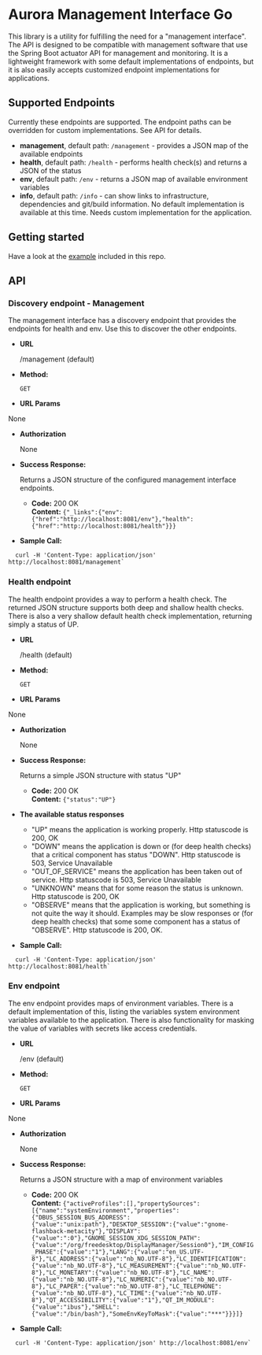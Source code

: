 # Aurora Management Interface Go

This library is a utility for fulfilling the need for a "management interface". The API is designed to be compatible with 
management software that use the Spring Boot actuator API for management and monitoring. It is a lightweight framework with 
some default implementations of endpoints, but it is also easily accepts customized endpoint implementations for applications.

## Supported Endpoints

Currently these endpoints are supported. The endpoint paths can be overridden for custom implementations. See API for details.

- **management**, default path: `/management` - provides a JSON map of the available endpoints
- **health**, default path: `/health` - performs health check(s) and returns a JSON of the status
- **env**, default path: `/env` - returns a JSON map of available environment variables
- **info**, default path: `/info` - can show links to infrastructure, dependencies and git/build information. No default 
implementation is available at this time. Needs custom implementation for the application.

## Getting started 

Have a look at the [example](_example/example.go) included in this repo.

## API

### Discovery endpoint - Management

  The management interface has a discovery endpoint that provides the endpoints for health and env. Use this to discover 
  the other endpoints.

* **URL**

  /management (default)

* **Method:**

  `GET`

*  **URL Params**

  None

* **Authorization**

  None

* **Success Response:**

  Returns a JSON structure of the configured management interface endpoints.

  * **Code:** 200 OK <br />
    **Content:** `{"_links":{"env":{"href":"http://localhost:8081/env"},"health":{"href":"http://localhost:8081/health"}}}`

* **Sample Call:**

```
  curl -H 'Content-Type: application/json' http://localhost:8081/management`
```

### Health endpoint

  The health endpoint provides a way to perform a health check. The returned JSON structure supports both deep and shallow 
  health checks. There is also a very shallow default health check implementation, returning simply a status of UP.

* **URL**

  /health (default)

* **Method:**

  `GET`

*  **URL Params**

  None

* **Authorization**

  None

* **Success Response:**

  Returns a simple JSON structure with status "UP"

  * **Code:** 200 OK <br />
    **Content:** `{"status":"UP"}`

* **The available status responses**

	- "UP" means the application is working properly. Http statuscode is 200, OK
	- "DOWN" means the application is down or (for deep health checks) that a critical 
	component has status "DOWN". Http statuscode is 503, Service Unavailable
	- "OUT_OF_SERVICE" means the application has been taken out of service.  Http statuscode is 503, Service Unavailable
	- "UNKNOWN" means that for some reason the status is unknown. Http statuscode is 200, OK
	- "OBSERVE" means that the application is working, but something is not quite the way it should. Examples may 
	be slow responses or (for deep health checks) that some some component has a status of "OBSERVE". 
	Http statuscode is 200, OK.

* **Sample Call:**

```
  curl -H 'Content-Type: application/json' http://localhost:8081/health`
```

### Env endpoint

  The env endpoint provides maps of environment variables.  There is a default implementation of this, listing the variables 
  system environment variables available to the application. There is also functionality for masking the 
  value of variables with secrets like access credentials.
  
* **URL**

  /env (default)

* **Method:**

  `GET`

*  **URL Params**

  None

* **Authorization**

  None

* **Success Response:**

  Returns a JSON structure with a map of environment variables

  * **Code:** 200 OK <br />
    **Content:** `{"activeProfiles":[],"propertySources":[{"name":"systemEnvironment","properties":{"DBUS_SESSION_BUS_ADDRESS":{"value":"unix:path"},"DESKTOP_SESSION":{"value":"gnome-flashback-metacity"},"DISPLAY":{"value":":0"},"GNOME_SESSION_XDG_SESSION_PATH":{"value":"/org/freedesktop/DisplayManager/Session0"},"IM_CONFIG_PHASE":{"value":"1"},"LANG":{"value":"en_US.UTF-8"},"LC_ADDRESS":{"value":"nb_NO.UTF-8"},"LC_IDENTIFICATION":{"value":"nb_NO.UTF-8"},"LC_MEASUREMENT":{"value":"nb_NO.UTF-8"},"LC_MONETARY":{"value":"nb_NO.UTF-8"},"LC_NAME":{"value":"nb_NO.UTF-8"},"LC_NUMERIC":{"value":"nb_NO.UTF-8"},"LC_PAPER":{"value":"nb_NO.UTF-8"},"LC_TELEPHONE":{"value":"nb_NO.UTF-8"},"LC_TIME":{"value":"nb_NO.UTF-8"},"QT_ACCESSIBILITY":{"value":"1"},"QT_IM_MODULE":{"value":"ibus"},"SHELL":{"value":"/bin/bash"},"SomeEnvKeyToMask":{"value":"***"}}}]}`

* **Sample Call:**

```
  curl -H 'Content-Type: application/json' http://localhost:8081/env`
```

